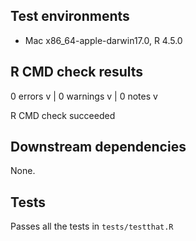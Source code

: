 ## Test environments

* Mac x86_64-apple-darwin17.0, R 4.5.0

## R CMD check results

0 errors v | 0 warnings v | 0 notes v

R CMD check succeeded

## Downstream dependencies

None.

## Tests

Passes all the tests in `tests/testthat.R`
